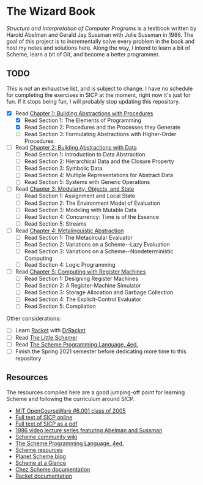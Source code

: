 # The Wizard Book

*Structure and Interpretation of Computer Programs* is a textbook written by
Harold Abelman and Gerald Jay Sussman with Julie Sussman in 1986. The goal of
this project is to incrementally solve every problem in the book and host my
notes and solutions here. Along the way, I intend to learn a bit of Scheme,
learn a bit of Git, and become a better programmer.

## TODO

This is not an exhaustive list, and is subject to change. I have no schedule
for completing the exercises in SICP at the moment, right now it's just for
fun. If it stops being fun, I will probably stop updating this repository.
* [x] Read [Chapter 1: Building Abstractions with Procedures](https://mitpress.mit.edu/sites/default/files/sicp/full-text/book/book-Z-H-9.html#%_chap_1)
  * [x] Read Section 1: The Elements of Programming
  * [x] Read Section 2: Procedures and the Processes they Generate
  * [ ] Read Section 3: Formulating Abstractions with Higher-Order Procedures
* [ ] Read [Chapter 2: Building Abstractions with Data](https://mitpress.mit.edu/sites/default/files/sicp/full-text/book/book-Z-H-13.html#%_chap_2)
  * [ ] Read Section 1: Introduction to Data Abstraction
  * [ ] Read Section 2: Hierarchical Data and the Closure Property
  * [ ] Read Section 3: Symbolic Data
  * [ ] Read Section 4: Multiple Representations for Abstract Data
  * [ ] Read Section 5: Systems with Generic Operations
* [ ] Read [Chapter 3: Modularity, Objects, and State](https://mitpress.mit.edu/sites/default/files/sicp/full-text/book/book-Z-H-19.html#%_chap_3)
  * [ ] Read Section 1: Assignment and Local State
  * [ ] Read Section 2: The Environment Model of Evaluation
  * [ ] Read Section 3: Modeling with Mutable Data
  * [ ] Read Section 4: Concurrency: Time is of the Essence
  * [ ] Read Section 5: Streams
* [ ] Read [Chapter 4: Metalinguistic Abstraction](https://mitpress.mit.edu/sites/default/files/sicp/full-text/book/book-Z-H-25.html#%_chap_4)
  * [ ] Read Section 1: The Metacircular Evaluator
  * [ ] Read Section 2: Variations on a Scheme--Lazy Evaluation
  * [ ] Read Section 3: Variations on a Scheme--Nondeterministic Computing
  * [ ] Read Section 4: Logic Programming
* [ ] Read [Chapter 5: Computing with Register Machines](https://mitpress.mit.edu/sites/default/files/sicp/full-text/book/book-Z-H-30.html#%_chap_5)
  * [ ] Read Section 1: Designing Register Machines
  * [ ] Read Section 2: A Register-Machine Simulator
  * [ ] Read Section 3: Storage Allocation and Garbage Collection
  * [ ] Read Section 4: The Explicit-Control Evaluator
  * [ ] Read Section 5: Compilation

Other considerations:
* [ ] Learn [Racket](https://racket-lang.org/) with [DrRacket](https://docs.racket-lang.org/drracket/)
* [ ] Read [The Little Schemer](https://mitpress.mit.edu/books/little-schemer-fourth-edition)
* [ ] Read [The Scheme Programming Language, 4ed.](https://www.scheme.com/tspl4/)
* [ ] Finish the Spring 2021 semester before dedicating more time to this repository

## Resources

The resources compiled here are a good jumping-off point for learning Scheme and following the curriculum around SICP.
* [MIT OpenCourseWare #6.001 class of 2005](https://ocw.mit.edu/courses/electrical-engineering-and-computer-science/6-001-structure-and-interpretation-of-computer-programs-spring-2005/)
* [Full text of SICP online](https://mitpress.mit.edu/sites/default/files/sicp/full-text/book/book.html)
* [Full text of SICP as a pdf](https://web.mit.edu/alexmv/6.037/sicp.pdf)
* [1986 video lecture series featuring Abelman and Sussman](https://www.youtube.com/watch?v=-J_xL4IGhJA&list=PLE18841CABEA24090)
* [Scheme community wiki](http://community.schemewiki.org/?sicp)
* [The Scheme Programming Language, 4ed.](https://www.scheme.com/tspl4/)
* [Scheme resources](https://schemers.org/)
* [Planet Scheme blog](https://planet.scheme.org/)
* [Scheme at a Glance](http://www.troubleshooters.com/codecorn/scheme_guile/hello.htm)
* [Chez Scheme documentation](https://cisco.github.io/ChezScheme/#docs)
* [Racket documentation](https://docs.racket-lang.org/)
